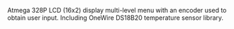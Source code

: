 Atmega 328P LCD (16x2) display multi-level menu with an encoder used to obtain user input. Including OneWire DS18B20 temperature sensor library.
